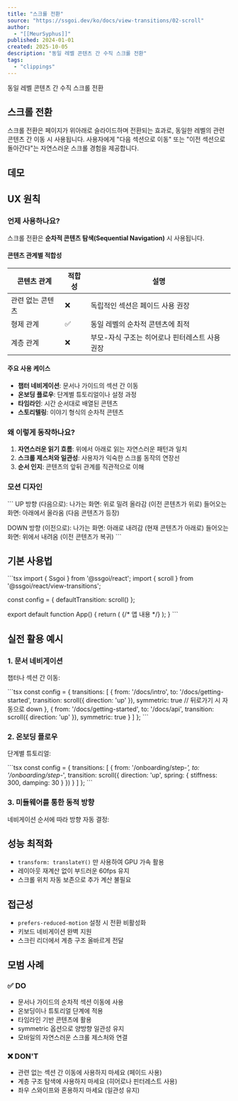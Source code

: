 ```yaml
---
title: "스크롤 전환"
source: "https://ssgoi.dev/ko/docs/view-transitions/02-scroll"
author:
  - "[[MeurSyphus]]"
published: 2024-01-01
created: 2025-10-05
description: "동일 레벨 콘텐츠 간 수직 스크롤 전환"
tags:
  - "clippings"
---
```

동일 레벨 콘텐츠 간 수직 스크롤 전환

## 스크롤 전환

스크롤 전환은 페이지가 위아래로 슬라이드하며 전환되는 효과로, 동일한 레벨의 관련 콘텐츠 간 이동 시 사용됩니다. 사용자에게 "다음 섹션으로 이동" 또는 "이전 섹션으로 돌아간다"는 자연스러운 스크롤 경험을 제공합니다.

## 데모

## UX 원칙

### 언제 사용하나요?

스크롤 전환은 **순차적 콘텐츠 탐색(Sequential Navigation)** 시 사용됩니다.

#### 콘텐츠 관계별 적합성

| 콘텐츠 관계 | 적합성 | 설명 |
| --- | --- | --- |
| 관련 없는 콘텐츠 | ❌ | 독립적인 섹션은 페이드 사용 권장 |
| 형제 관계 | ✅ | 동일 레벨의 순차적 콘텐츠에 최적 |
| 계층 관계 | ❌ | 부모-자식 구조는 히어로나 핀터레스트 사용 권장 |

#### 주요 사용 케이스

- **챕터 네비게이션**: 문서나 가이드의 섹션 간 이동
- **온보딩 플로우**: 단계별 튜토리얼이나 설정 과정
- **타임라인**: 시간 순서대로 배열된 콘텐츠
- **스토리텔링**: 이야기 형식의 순차적 콘텐츠

### 왜 이렇게 동작하나요?

1. **자연스러운 읽기 흐름**: 위에서 아래로 읽는 자연스러운 패턴과 일치
2. **스크롤 제스처와 일관성**: 사용자가 익숙한 스크롤 동작의 연장선
3. **순서 인지**: 콘텐츠의 앞뒤 관계를 직관적으로 이해

### 모션 디자인

\`\`\`
UP 방향 (다음으로):
나가는 화면: 위로 밀려 올라감 (이전 콘텐츠가 위로)
들어오는 화면: 아래에서 올라옴 (다음 콘텐츠가 등장)

DOWN 방향 (이전으로):
나가는 화면: 아래로 내려감 (현재 콘텐츠가 아래로)
들어오는 화면: 위에서 내려옴 (이전 콘텐츠가 복귀)
\`\`\`

## 기본 사용법

\`\`\`tsx
import { Ssgoi } from '@ssgoi/react';
import { scroll } from '@ssgoi/react/view-transitions';

const config = {
  defaultTransition: scroll()
};

export default function App() {
  return (
    <Ssgoi config={config}>
      {/* 앱 내용 */}
    </Ssgoi>
  );
}
\`\`\`

## 실전 활용 예시

### 1\. 문서 네비게이션

챕터나 섹션 간 이동:

\`\`\`tsx
const config = {
  transitions: [
    {
      from: '/docs/intro',
      to: '/docs/getting-started',
      transition: scroll({ direction: 'up' }),
      symmetric: true  // 뒤로가기 시 자동으로 down
    },
    {
      from: '/docs/getting-started',
      to: '/docs/api',
      transition: scroll({ direction: 'up' }),
      symmetric: true
    }
  ]
};
\`\`\`

### 2\. 온보딩 플로우

단계별 튜토리얼:

\`\`\`tsx
const config = {
  transitions: [
    {
      from: '/onboarding/step-*',
      to: '/onboarding/step-*',
      transition: scroll({ 
        direction: 'up',
        spring: { stiffness: 300, damping: 30 }
      })
    }
  ]
};
\`\`\`

### 3\. 미들웨어를 통한 동적 방향

네비게이션 순서에 따라 방향 자동 결정:

## 성능 최적화

- `transform: translateY()` 만 사용하여 GPU 가속 활용
- 레이아웃 재계산 없이 부드러운 60fps 유지
- 스크롤 위치 자동 보존으로 추가 계산 불필요

## 접근성

- `prefers-reduced-motion` 설정 시 전환 비활성화
- 키보드 네비게이션 완벽 지원
- 스크린 리더에서 계층 구조 올바르게 전달

## 모범 사례

### ✅ DO

- 문서나 가이드의 순차적 섹션 이동에 사용
- 온보딩이나 튜토리얼 단계에 적용
- 타임라인 기반 콘텐츠에 활용
- symmetric 옵션으로 양방향 일관성 유지
- 모바일의 자연스러운 스크롤 제스처와 연결

### ❌ DON'T

- 관련 없는 섹션 간 이동에 사용하지 마세요 (페이드 사용)
- 계층 구조 탐색에 사용하지 마세요 (히어로나 핀터레스트 사용)
- 좌우 스와이프와 혼용하지 마세요 (일관성 유지)

